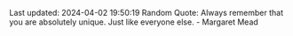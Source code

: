 Last updated: 2024-04-02 19:50:19
Random Quote: Always remember that you are absolutely unique. Just like everyone else. - Margaret Mead